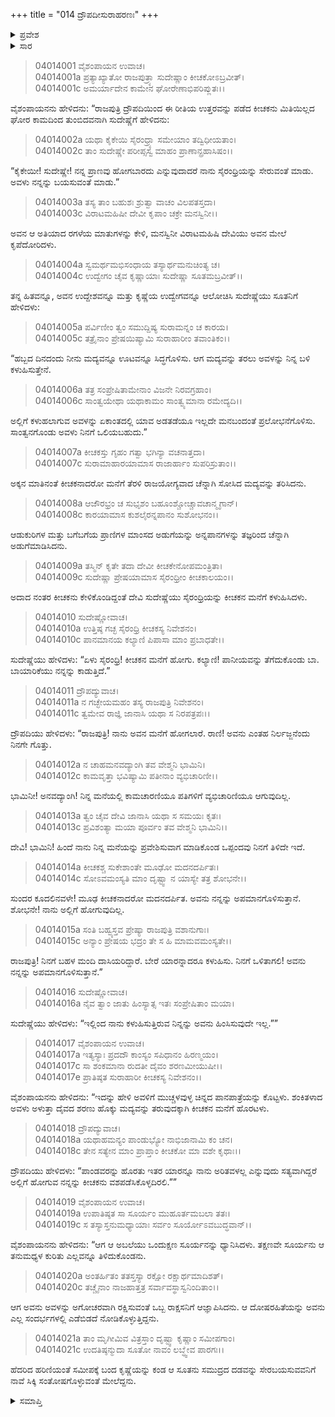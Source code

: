 +++
title = "014 ದ್ರೌಪದೀಸುರಾಹರಣಃ"
+++

<details><summary>ಪ್ರವೇಶ</summary>


।।   ಓಂ ಓಂ ನಮೋ ನಾರಾಯಣಾಯ।।   ಶ್ರೀ ವೇದವ್ಯಾಸಾಯ ನಮಃ ।।

ಶ್ರೀ ಕೃಷ್ಣದ್ವೈಪಾಯನ ವೇದವ್ಯಾಸ ವಿರಚಿತ  

**ಶ್ರೀ ಮಹಾಭಾರತ**

**ವಿರಾಟ ಪರ್ವ**

**ಕೀಚಕವಧ ಪರ್ವ**

**ಅಧ್ಯಾಯ 14**

</details>


<details><summary>ಸಾರ</summary>

ದ್ರೌಪದಿಯು ಹೋಗುವುದಿಲ್ಲವೆಂದು ಹೇಳಿದರೂ ಒತ್ತಾಯಿಸಿ ಸುದೇಷ್ಣೆಯು ಅವಳನ್ನು ಪಾನೀಯವನ್ನು ತರಲು ಅವಳಿಗೇ ಸಿದ್ಧನಾಗಿ ಕಾದು ಕುಳಿತಿದ್ದ ಕೀಚಕನಲ್ಲಿಗೆ ಕಳುಹಿಸುವುದು (1-17). ದೈವದ ಶರಣು ಹೊಕ್ಕು ಸೂರ್ಯನನ್ನು ಪ್ರಾರ್ಥಿಸಿದ ದ್ರೌಪದಿಗೆ ಅವನು ಅವಳ ರಕ್ಷಣೆಗೆಂದು ಅಗೋಚರ ರಾಕ್ಷಸನೋರ್ವನನ್ನು ನೇಮಿಸುವುದು (18-21).

</details>



> 04014001 ವೈಶಂಪಾಯನ ಉವಾಚ।   
04014001a ಪ್ರತ್ಯಾಖ್ಯಾತೋ ರಾಜಪುತ್ರ್ಯಾ ಸುದೇಷ್ಣಾಂ ಕೀಚಕೋಽಬ್ರವೀತ್।  
04014001c ಅಮರ್ಯಾದೇನ ಕಾಮೇನ ಘೋರೇಣಾಭಿಪರಿಪ್ಲುತಃ।।

ವೈಶಂಪಾಯನನು ಹೇಳಿದನು: “ರಾಜಪುತ್ರಿ ದ್ರೌಪದಿಯಿಂದ ಈ ರೀತಿಯ ಉತ್ತರವನ್ನು ಪಡೆದ ಕೀಚಕನು ಮಿತಿಯಿಲ್ಲದ ಘೋರ ಕಾಮದಿಂದ ತುಂಬಿದವನಾಗಿ ಸುದೇಷ್ಣೆಗೆ ಹೇಳಿದನು:

> 04014002a ಯಥಾ ಕೈಕೇಯಿ ಸೈರಂಧ್ರ್ಯಾ ಸಮೇಯಾಂ ತದ್ವಿಧೀಯತಾಂ।  
04014002c ತಾಂ ಸುದೇಷ್ಣೇ ಪರೀಪ್ಸಸ್ವ ಮಾಹಂ ಪ್ರಾಣಾನ್ಪ್ರಹಾಸಿಷಂ।।

“ಕೈಕೇಯೀ! ಸುದೇಷ್ಣೇ! ನನ್ನ ಪ್ರಾಣವು ಹೋಗಬಾರದು ಎನ್ನುವುದಾದರೆ ನಾನು ಸೈರಂಧ್ರಿಯನ್ನು ಸೇರುವಂತೆ ಮಾಡು. ಅವಳು ನನ್ನನ್ನು ಬಯಸುವಂತೆ ಮಾಡು.”

> 04014003a ತಸ್ಯ ತಾಂ ಬಹುಶಃ ಶ್ರುತ್ವಾ ವಾಚಂ ವಿಲಪತಸ್ತದಾ।  
04014003c ವಿರಾಟಮಹಿಷೀ ದೇವೀ ಕೃಪಾಂ ಚಕ್ರೇ ಮನಸ್ವಿನೀ।।

ಅವನ ಆ ಅತಿಯಾದ ರಗಳೆಯ ಮಾತುಗಳನ್ನು ಕೇಳಿ, ಮನಸ್ವಿನೀ ವಿರಾಟಮಹಿಷಿ ದೇವಿಯು ಅವನ ಮೇಲೆ ಕೃಪೆದೋರಿದಳು.

> 04014004a ಸ್ವಮರ್ಥಮಭಿಸಂಧಾಯ ತಸ್ಯಾರ್ಥಮನುಚಿಂತ್ಯ ಚ।  
04014004c ಉದ್ವೇಗಂ ಚೈವ ಕೃಷ್ಣಾಯಾಃ ಸುದೇಷ್ಣಾ ಸೂತಮಬ್ರವೀತ್।।

ತನ್ನ ಹಿತವನ್ನೂ, ಅವನ ಉದ್ದೇಶವನ್ನೂ ಮತ್ತು ಕೃಷ್ಣೆಯ ಉದ್ವೇಗವನ್ನೂ ಆಲೋಚಿಸಿ ಸುದೇಷ್ಣೆಯು ಸೂತನಿಗೆ ಹೇಳಿದಳು:

> 04014005a ಪರ್ವಿಣೀಂ ತ್ವಂ ಸಮುದ್ದಿಷ್ಯ ಸುರಾಮನ್ನಂ ಚ ಕಾರಯ।  
04014005c ತತ್ರೈನಾಂ ಪ್ರೇಷಯಿಷ್ಯಾಮಿ ಸುರಾಹಾರೀಂ ತವಾಂತಿಕಂ।।

“ಹಬ್ಬದ ದಿನದಂದು ನೀನು ಮದ್ಯವನ್ನೂ ಊಟವನ್ನೂ ಸಿದ್ಧಗೊಳಿಸು. ಆಗ ಮದ್ಯವನ್ನು ತರಲು ಅವಳನ್ನು ನಿನ್ನ ಬಳಿ ಕಳುಹಿಸುತ್ತೇನೆ.

> 04014006a ತತ್ರ ಸಂಪ್ರೇಷಿತಾಮೇನಾಂ ವಿಜನೇ ನಿರವಗ್ರಹಾಂ।  
04014006c ಸಾಂತ್ವಯೇಥಾ ಯಥಾಕಾಮಂ ಸಾಂತ್ವ್ಯಮಾನಾ ರಮೇದ್ಯದಿ।।

ಅಲ್ಲಿಗೆ ಕಳುಹಲಾಗುವ ಅವಳನ್ನು ಏಕಾಂತದಲ್ಲಿ ಯಾವ ಅಡತಡೆಯೂ ಇಲ್ಲದೇ ಮನಬಂದಂತೆ ಪ್ರಲೋಭನೆಗೊಳಿಸು. ಸಾಂತ್ವನಗೊಂಡು ಅವಳು ನಿನಗೆ ಒಲಿಯಬಹುದು.”

> 04014007a ಕೀಚಕಸ್ತು ಗೃಹಂ ಗತ್ವಾ ಭಗಿನ್ಯಾ ವಚನಾತ್ತದಾ।  
04014007c ಸುರಾಮಾಹಾರಯಾಮಾಸ ರಾಜಾರ್ಹಾಂ ಸುಪರಿಸ್ರುತಾಂ।।

ಅಕ್ಕನ ಮಾತಿನಂತೆ ಕೀಚಕನಾದರೋ ಮನೆಗೆ ತೆರಳಿ ರಾಜಯೋಗ್ಯವಾದ ಚೆನ್ನಾಗಿ ಸೋಸಿದ ಮದ್ಯವನ್ನು ತರಿಸಿದನು.

> 04014008a ಆಜೌರಭ್ರಂ ಚ ಸುಭೃಶಂ ಬಹೂಂಶ್ಚೋಚ್ಚಾವಚಾನ್ಮೃಗಾನ್।   
04014008c ಕಾರಯಾಮಾಸ ಕುಶಲೈರನ್ನಪಾನಂ ಸುಶೋಭನಂ।।

ಆಡುಕುರಿಗಳ ಮತ್ತು ಬಗೆಬಗೆಯ ಪ್ರಾಣಿಗಳ ಮಾಂಸದ ಅಡುಗೆಯನ್ನು ಅನ್ನಪಾನಗಳನ್ನು ತಜ್ಞರಿಂದ ಚೆನ್ನಾಗಿ ಅಡುಗೆಮಾಡಿಸಿದನು.

> 04014009a ತಸ್ಮಿನ್ ಕೃತೇ ತದಾ ದೇವೀ ಕೀಚಕೇನೋಪಮಂತ್ರಿತಾ।  
04014009c ಸುದೇಷ್ಣಾ ಪ್ರೇಷಯಾಮಾಸ ಸೈರಂಧ್ರೀಂ ಕೀಚಕಾಲಯಂ।।

ಅದಾದ ನಂತರ ಕೀಚಕನು ಕೇಳಿಕೊಂಡಿದ್ದಂತೆ ದೇವಿ ಸುದೇಷ್ಣೆಯು ಸೈರಂಧ್ರಿಯನ್ನು ಕೀಚಕನ ಮನೆಗೆ ಕಳುಹಿಸಿದಳು.

> 04014010 ಸುದೇಷ್ಣೋವಾಚ।  
04014010a ಉತ್ತಿಷ್ಠ ಗಚ್ಛ ಸೈರಂಧ್ರಿ ಕೀಚಕಸ್ಯ ನಿವೇಶನಂ।  
04014010c ಪಾನಮಾನಯ ಕಲ್ಯಾಣಿ ಪಿಪಾಸಾ ಮಾಂ ಪ್ರಬಾಧತೇ।।

ಸುದೇಷ್ಣೆಯು ಹೇಳಿದಳು: “ಏಳು ಸೈರಂಧ್ರಿ! ಕೀಚಕನ ಮನೆಗೆ ಹೋಗು. ಕಲ್ಯಾಣಿ! ಪಾನೀಯವನ್ನು ತೆಗೆದುಕೊಂಡು ಬಾ. ಬಾಯಾರಿಕೆಯು ನನ್ನನ್ನು ಕಾಡುತ್ತಿದೆ.”

> 04014011 ದ್ರೌಪದ್ಯುವಾಚ।   
04014011a ನ ಗಚ್ಛೇಯಮಹಂ ತಸ್ಯ ರಾಜಪುತ್ರಿ ನಿವೇಶನಂ।  
04014011c ತ್ವಮೇವ ರಾಜ್ಞಿ ಜಾನಾಸಿ ಯಥಾ ಸ ನಿರಪತ್ರಪಃ।।

ದ್ರೌಪದಿಯು ಹೇಳಿದಳು: “ರಾಜಪುತ್ರಿ! ನಾನು ಅವನ ಮನೆಗೆ ಹೋಗಲಾರೆ. ರಾಣಿ! ಅವನು ಎಂತಹ ನಿರ್ಲಜ್ಜನೆಂದು ನಿನಗೇ ಗೊತ್ತು.

> 04014012a ನ ಚಾಹಮನವದ್ಯಾಂಗಿ ತವ ವೇಶ್ಮನಿ ಭಾಮಿನಿ।  
04014012c ಕಾಮವೃತ್ತಾ ಭವಿಷ್ಯಾಮಿ ಪತೀನಾಂ ವ್ಯಭಿಚಾರಿಣೀ।।

ಭಾಮಿನೀ! ಅನವದ್ಯಾಂಗಿ! ನಿನ್ನ ಮನೆಯಲ್ಲಿ ಕಾಮಚಾರಣಿಯೂ ಪತಿಗಳಿಗೆ ವ್ಯಭಿಚಾರಿಣಿಯೂ ಆಗುವುದಿಲ್ಲ.

> 04014013a ತ್ವಂ ಚೈವ ದೇವಿ ಜಾನಾಸಿ ಯಥಾ ಸ ಸಮಯಃ ಕೃತಃ।  
04014013c ಪ್ರವಿಶಂತ್ಯಾ ಮಯಾ ಪೂರ್ವಂ ತವ ವೇಶ್ಮನಿ ಭಾಮಿನಿ।।

ದೇವಿ! ಭಾಮಿನಿ! ಹಿಂದೆ ನಾನು ನಿನ್ನ ಮನೆಯನ್ನು ಪ್ರವೇಶಿಸುವಾಗ ಮಾಡಿಕೊಂಡ ಒಪ್ಪಂದವು ನಿನಗೆ ತಿಳಿದೇ ಇದೆ.

> 04014014a ಕೀಚಕಶ್ಚ ಸುಕೇಶಾಂತೇ ಮೂಢೋ ಮದನದರ್ಪಿತಃ।  
04014014c ಸೋಽವಮಂಸ್ಯತಿ ಮಾಂ ದೃಷ್ಟ್ವಾ ನ ಯಾಸ್ಯೇ ತತ್ರ ಶೋಭನೇ।।

ಸುಂದರ ಕೂದಲಿನವಳೇ! ಮೂಢ ಕೀಚಕನಾದರೋ ಮದನದರ್ಪಿತ. ಅವನು ನನ್ನನ್ನು ಅಪಮಾನಗೊಳಿಸುತ್ತಾನೆ. ಶೋಭನೇ! ನಾನು ಅಲ್ಲಿಗೆ ಹೋಗುವುದಿಲ್ಲ.

> 04014015a ಸಂತಿ ಬಹ್ವ್ಯಸ್ತವ ಪ್ರೇಷ್ಯಾ ರಾಜಪುತ್ರಿ ವಶಾನುಗಾಃ।  
04014015c ಅನ್ಯಾಂ ಪ್ರೇಷಯ ಭದ್ರಂ ತೇ ಸ ಹಿ ಮಾಮವಮಂಸ್ಯತೇ।।

ರಾಜಪುತ್ರಿ! ನಿನಗೆ ಬಹಳ ಮಂದಿ ದಾಸಿಯರಿದ್ದಾರೆ. ಬೇರೆ ಯಾರನ್ನಾದರೂ ಕಳುಹಿಸು. ನಿನಗೆ ಒಳಿತಾಗಲಿ! ಅವನು ನನ್ನನ್ನು ಅಪಮಾನಗೊಳಿಸುತ್ತಾನೆ.”

> 04014016 ಸುದೇಷ್ಣೋವಾಚ।  
04014016a ನೈವ ತ್ವಾಂ ಜಾತು ಹಿಂಸ್ಯಾತ್ಸ ಇತಃ ಸಂಪ್ರೇಷಿತಾಂ ಮಯಾ।

ಸುದೇಷ್ಣೆಯು ಹೇಳಿದಳು: “ಇಲ್ಲಿಂದ ನಾನು ಕಳುಹಿಸುತ್ತಿರುವ ನಿನ್ನನ್ನು ಅವನು ಹಿಂಸಿಸುವುದೇ ಇಲ್ಲ.””

> 04014017 ವೈಶಂಪಾಯನ ಉವಾಚ।  
04014017a ಇತ್ಯಸ್ಯಾಃ ಪ್ರದದೌ ಕಾಂಸ್ಯಂ ಸಪಿಧಾನಂ ಹಿರಣ್ಮಯಂ।  
04014017c ಸಾ ಶಂಕಮಾನಾ ರುದತೀ ದೈವಂ ಶರಣಮೀಯುಷೀ।।  
04014017e ಪ್ರಾತಿಷ್ಠತ ಸುರಾಹಾರೀ ಕೀಚಕಸ್ಯ ನಿವೇಶನಂ।।

ವೈಶಂಪಾಯನನು ಹೇಳಿದನು: “ಇದನ್ನು ಹೇಳಿ ಅವಳಿಗೆ ಮುಚ್ಚಳವುಳ್ಳ ಚಿನ್ನದ ಪಾನಪಾತ್ರೆಯನ್ನು ಕೊಟ್ಟಳು. ಶಂಕಿತಳಾದ ಅವಳು ಅಳುತ್ತಾ ದೈವದ ಶರಣು ಹೊಕ್ಕು ಮದ್ಯವನ್ನು ತರುವುದಕ್ಕಾಗಿ ಕೀಚಕನ ಮನೆಗೆ ಹೊರಟಳು.

> 04014018 ದ್ರೌಪದ್ಯುವಾಚ।  
04014018a ಯಥಾಹಮನ್ಯಂ ಪಾಂಡುಭ್ಯೋ ನಾಭಿಜಾನಾಮಿ ಕಂ ಚನ।  
04014018c ತೇನ ಸತ್ಯೇನ ಮಾಂ ಪ್ರಾಪ್ತಾಂ ಕೀಚಕೋ ಮಾ ವಶೇ ಕೃಥಾಃ।।

ದ್ರೌಪದಿಯು ಹೇಳಿದಳು: “ಪಾಂಡವರನ್ನು ಹೊರತು ಇತರ ಯಾರನ್ನೂ ನಾನು ಅರಿತವಳಲ್ಲ ಎನ್ನುವುದು ಸತ್ಯವಾಗಿದ್ದರೆ ಅಲ್ಲಿಗೆ ಹೋಗುವ ನನ್ನನ್ನು ಕೀಚಕನು ವಶಪಡೆಸಿಕೊಳ್ಳದಿರಲಿ.””

> 04014019 ವೈಶಂಪಾಯನ ಉವಾಚ।  
04014019a ಉಪಾತಿಷ್ಠತ ಸಾ ಸೂರ್ಯಂ ಮುಹೂರ್ತಮಬಲಾ ತತಃ।  
04014019c  ಸ ತಸ್ಯಾಸ್ತನುಮಧ್ಯಾಯಾಃ ಸರ್ವಂ ಸೂರ್ಯೋಽವಬುದ್ಧವಾನ್।।

ವೈಶಂಪಾಯನನು ಹೇಳಿದನು: “ಆಗ ಆ ಅಬಲೆಯು ಒಂದುಕ್ಷಣ ಸೂರ್ಯನನ್ನು ಧ್ಯಾನಿಸಿದಳು. ತಕ್ಷಣವೇ ಸೂರ್ಯನು ಆ ತನುಮಧ್ಯಳ ಕುರಿತು ಎಲ್ಲವನ್ನೂ ತಿಳಿದುಕೊಂಡನು.

> 04014020a ಅಂತರ್ಹಿತಂ ತತಸ್ತಸ್ಯಾ ರಕ್ಷೋ ರಕ್ಷಾರ್ಥಮಾದಿಶತ್।  
04014020c ತಚ್ಚೈನಾಂ ನಾಜಹಾತ್ತತ್ರ ಸರ್ವಾವಸ್ಥಾಸ್ವನಿಂದಿತಾಂ।।

ಆಗ ಅವನು ಅವಳನ್ನು ಅಗೋಚರವಾಗಿ ರಕ್ಷಿಸುವಂತೆ ಒಬ್ಬ ರಾಕ್ಷಸನಿಗೆ ಆಜ್ಞಾಪಿಸಿದನು. ಆ ದೋಷರಹಿತೆಯನ್ನು ಅವನು ಎಲ್ಲ ಸಂದರ್ಭಗಳಲ್ಲಿ ಎಡೆಬಿಡದೆ ನೋಡಿಕೊಳ್ಳುತ್ತಿದ್ದನು.

> 04014021a ತಾಂ ಮೃಗೀಮಿವ ವಿತ್ರಸ್ತಾಂ ದೃಷ್ಟ್ವಾ ಕೃಷ್ಣಾಂ ಸಮೀಪಗಾಂ।  
04014021c ಉದತಿಷ್ಠನ್ಮುದಾ ಸೂತೋ ನಾವಂ ಲಬ್ಧ್ವೇವ ಪಾರಗಃ।।

ಹೆದರಿದ ಹರಿಣಿಯಂತೆ ಸಮೀಪಕ್ಕೆ ಬಂದ ಕೃಷ್ಣೆಯನ್ನು ಕಂಡ ಆ ಸೂತನು ಸಮುದ್ರದ ದಡವನ್ನು ಸೇರಬಯಸುವವನಿಗೆ ನಾವೆ ಸಿಕ್ಕಿ ಸಂತೋಷಗೊಳ್ಳುವಂತೆ ಮೇಲೆದ್ದನು.

<details><summary>ಸಮಾಪ್ತಿ</summary>


ಇತಿ ಶ್ರೀ ಮಹಾಭಾರತೇ ವಿರಾಟಪರ್ವಣಿ ಕೀಚಕವಧಪರ್ವಣಿ ದ್ರೌಪದೀಸುರಾಹರಣೇ ಚತುರ್ದಶೋಽಧ್ಯಾಯಃ ।  
ಇದು ಶ್ರೀ ಮಹಾಭಾರತದಲ್ಲಿ ವಿರಾಟಪರ್ವದಲ್ಲಿ ಕೀಚಕವಧಪರ್ವದಲ್ಲಿ ದ್ರೌಪದೀಸುರಾಹರಣದಲ್ಲಿ ಹದಿನಾಲ್ಕನೆಯ ಅಧ್ಯಾಯವು.

</details>
